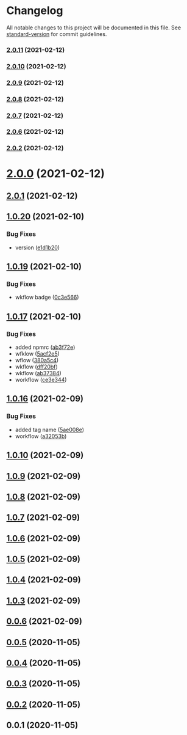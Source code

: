 # Changelog

All notable changes to this project will be documented in this file. See [standard-version](https://github.com/conventional-changelog/standard-version) for commit guidelines.

### [2.0.11](https://github.com/FullStackMaster1/fsms-angular-pubsub/compare/v2.0.10...v2.0.11) (2021-02-12)

### [2.0.10](https://github.com/FullStackMaster1/fsms-angular-pubsub/compare/v2.0.9...v2.0.10) (2021-02-12)

### [2.0.9](https://github.com/FullStackMaster1/fsms-angular-pubsub/compare/v2.0.8...v2.0.9) (2021-02-12)

### [2.0.8](https://github.com/FullStackMaster1/fsms-angular-pubsub/compare/v2.0.7...v2.0.8) (2021-02-12)

### [2.0.7](https://github.com/FullStackMaster1/fsms-angular-pubsub/compare/v2.0.6...v2.0.7) (2021-02-12)

### [2.0.6](https://github.com/FullStackMaster1/fsms-angular-pubsub/compare/v2.0.2...v2.0.6) (2021-02-12)

### [2.0.2](https://github.com/FullStackMaster1/fsms-angular-pubsub/compare/v2.0.1...v2.0.2) (2021-02-12)

# [2.0.0](https://github.com/FullStackMaster1/fsms-angular-pubsub/compare/v2.0.1...v2.0.0) (2021-02-12)



## [2.0.1](https://github.com/FullStackMaster1/fsms-angular-pubsub/compare/v1.0.20...v2.0.1) (2021-02-12)



## [1.0.20](https://github.com/FullStackMaster1/fsms-angular-pubsub/compare/v1.0.19...v1.0.20) (2021-02-10)


### Bug Fixes

* version ([e1d1b20](https://github.com/FullStackMaster1/fsms-angular-pubsub/commit/e1d1b202eeead8acb219c34aac5721c5aceda5cb))



## [1.0.19](https://github.com/FullStackMaster1/fsms-angular-pubsub/compare/v1.0.17...v1.0.19) (2021-02-10)


### Bug Fixes

* wkflow badge ([0c3e566](https://github.com/FullStackMaster1/fsms-angular-pubsub/commit/0c3e566b7b91e7c5e8d2eac141f7c07db58721db))



## [1.0.17](https://github.com/FullStackMaster1/fsms-angular-pubsub/compare/v1.0.16...v1.0.17) (2021-02-10)


### Bug Fixes

* added npmrc ([ab3f72e](https://github.com/FullStackMaster1/fsms-angular-pubsub/commit/ab3f72ea376769c1761a8e35f8149c6c73adca27))
* wfklow ([5acf2e5](https://github.com/FullStackMaster1/fsms-angular-pubsub/commit/5acf2e51d4be61c07d9d7a28f51b1762f38727af))
* wflow ([380a5c4](https://github.com/FullStackMaster1/fsms-angular-pubsub/commit/380a5c4d37f37b2cfe980502b80abb1798d1b2cf))
* wkflow ([dff20bf](https://github.com/FullStackMaster1/fsms-angular-pubsub/commit/dff20bfac0d7c9828d711cf40aa2bbf408e28665))
* wkflow ([ab37384](https://github.com/FullStackMaster1/fsms-angular-pubsub/commit/ab37384e9ae2fd229355674e6ced55d7e7c9eb79))
* workflow ([ce3e344](https://github.com/FullStackMaster1/fsms-angular-pubsub/commit/ce3e344616eb5c2a541e5f8cdaf4d39ae59abf2d))



## [1.0.16](https://github.com/FullStackMaster1/fsms-angular-pubsub/compare/v1.0.10...v1.0.16) (2021-02-09)


### Bug Fixes

* added tag name ([5ae008e](https://github.com/FullStackMaster1/fsms-angular-pubsub/commit/5ae008e96fcb7a545b58a797c4e9eb31dea851dd))
* workflow ([a32053b](https://github.com/FullStackMaster1/fsms-angular-pubsub/commit/a32053b2e93ae7006a0017ea825a88c8a66efb65))



## [1.0.10](https://github.com/FullStackMaster1/fsms-angular-pubsub/compare/v1.0.9...v1.0.10) (2021-02-09)



## [1.0.9](https://github.com/FullStackMaster1/fsms-angular-pubsub/compare/v1.0.8...v1.0.9) (2021-02-09)



## [1.0.8](https://github.com/FullStackMaster1/fsms-angular-pubsub/compare/v1.0.7...v1.0.8) (2021-02-09)



## [1.0.7](https://github.com/FullStackMaster1/fsms-angular-pubsub/compare/v1.0.6...v1.0.7) (2021-02-09)



## [1.0.6](https://github.com/FullStackMaster1/fsms-angular-pubsub/compare/v1.0.5...v1.0.6) (2021-02-09)



## [1.0.5](https://github.com/FullStackMaster1/fsms-angular-pubsub/compare/v1.0.4...v1.0.5) (2021-02-09)



## [1.0.4](https://github.com/FullStackMaster1/fsms-angular-pubsub/compare/v1.0.3...v1.0.4) (2021-02-09)



## [1.0.3](https://github.com/FullStackMaster1/fsms-angular-pubsub/compare/v0.0.6...v1.0.3) (2021-02-09)



## [0.0.6](https://github.com/FullStackMaster1/fsms-angular-pubsub/compare/v0.0.5...v0.0.6) (2021-02-09)



## [0.0.5](https://github.com/FullStackMaster1/fsms-angular-pubsub/compare/v0.0.4...v0.0.5) (2020-11-05)



## [0.0.4](https://github.com/FullStackMaster1/fsms-angular-pubsub/compare/v0.0.3...v0.0.4) (2020-11-05)



## [0.0.3](https://github.com/FullStackMaster1/fsms-angular-pubsub/compare/v0.0.2...v0.0.3) (2020-11-05)



## [0.0.2](https://github.com/FullStackMaster1/fsms-angular-pubsub/compare/v0.0.1...v0.0.2) (2020-11-05)



## 0.0.1 (2020-11-05)
